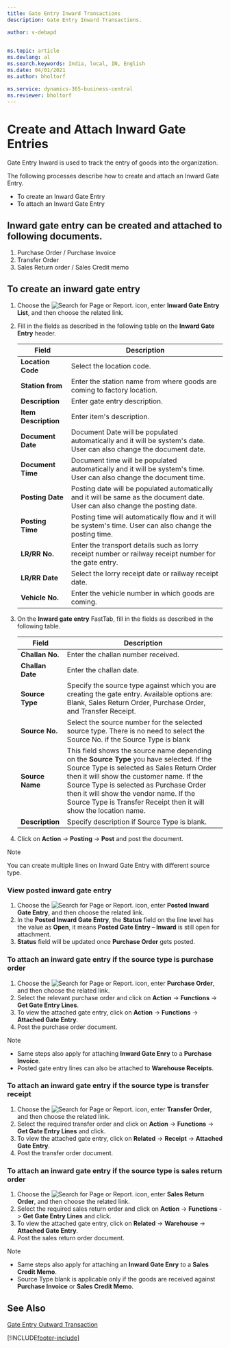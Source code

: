 ```yaml
---
title: Gate Entry Inward Transactions
description: Gate Entry Inward Transactions.

author: v-debapd

    
ms.topic: article
ms.devlang: al
ms.search.keywords: India, local, IN, English
ms.date: 04/01/2021
ms.author: bholtorf

ms.service: dynamics-365-business-central
ms.reviewer: bholtorf
---
```

# Create and Attach Inward Gate Entries


Gate Entry Inward is used to track the entry of goods into the organization.

The following processes describe how to create and attach an Inward Gate Entry.

 - To create an Inward Gate Entry
 - To attach an Inward Gate Entry

## Inward gate entry can be created and attached to following documents.

1. Purchase Order / Purchase Invoice
2. Transfer Order
3. Sales Return order / Sales Credit memo

## To create an inward gate entry

1. Choose the ![Search for Page or Report.](image/search_small.png "Search for Page or Report icon") icon, enter **Inward Gate Entry List**, and then choose the related link.
2. Fill in the fields as described in the following table on the **Inward Gate Entry** header.

    |Field|Description|  
    |---------------------------------|---------------------------------------|  
    |**Location Code**|Select the location code.|
    |**Station from**|Enter the station name from where goods are coming to factory location.|
    |**Description**|Enter gate entry description.|
    |**Item Description**|Enter item's description.|
    |**Document Date**|Document Date will be populated automatically and it will be system's date. User can also change the document date.|
    |**Document Time**|Document time will be populated automatically and it will be system's time. User can also change the document time.|
    |**Posting Date**|Posting date will be populated automatically and it will be same as the document date. User can also change the posting date.|
    |**Posting Time**|Posting time will automatically flow and it   will be system's time. User can also change the posting time.|
    |**LR/RR No.**|Enter the transport details such as lorry receipt number or railway receipt number for the gate entry.|
    |**LR/RR Date**|Select the lorry receipt date or railway receipt date.|
    |**Vehicle No.**|Enter the vehicle number in which goods are coming.|

3. On the **Inward gate entry** FastTab, fill in the fields as described in the following table.

    |Field|Description|  
    |---------------------------------|---------------------------------------|  
    |**Challan No.**|Enter the challan number received.|
    |**Challan Date**|Enter the challan date.|
    |**Source Type**|Specify the source type against which you are creating the gate entry. Available options are: Blank, Sales Return Order, Purchase Order, and Transfer Receipt.|
    |**Source No.**|Select the source number for the selected source type. There is no need to select the Source No. if the Source Type is blank|
    |**Source Name**| This field shows the source name depending on the **Source Type** you have selected. If the Source Type is selected as Sales Return Order then it will show the customer name. If the Source Type is selected as Purchase Order then it will show the vendor name. If the Source Type is Transfer Receipt then it will show the location name.|
    |**Description**|Specify description if Source Type is blank.|

4. Click on **Action** -> **Posting** -> **Post** and post the document.

> [!NOTE]
> You can create multiple lines on Inward Gate Entry with different source type.

### View posted inward gate entry

1. Choose the ![Search for Page or Report.](image/search_small.png "Search for Page or Report icon") icon, enter **Posted Inward Gate Entry**, and then choose the related link.
2. In the **Posted Inward Gate Entry**, the **Status** field on the line level has the value as **Open**, it means **Posted Gate Entry – Inward** is still open for attachment. 
3. **Status** field will be updated once **Purchase Order** gets posted.  


### To attach an inward gate entry if the source type is purchase order

1. Choose the ![Search for Page or Report.](image/search_small.png "Search for Page or Report icon") icon, enter **Purchase Order**, and then choose the related link.
2. Select the relevant purchase order and click on **Action** -> **Functions** -> **Get Gate Entry Lines**.
3. To view the attached gate entry, click on **Action** -> **Functions** -> **Attached Gate Entry**.
4. Post the purchase order document.

> [!NOTE]
> - Same steps also apply for attaching **Inward Gate Enry** to a **Purchase Invoice**.
> - Posted gate entry lines can also be attached to **Warehouse Receipts**.

### To attach an inward gate entry if the source type is transfer receipt

1. Choose the ![Search for Page or Report.](image/search_small.png "Search for Page or Report icon") icon, enter **Transfer Order**, and then choose the related link.
2. Select the required transfer order and click on **Action** -> **Functions** -> **Get Gate Entry Lines** and click.
3. To view the attached gate entry, click on **Related** -> **Receipt** -> **Attached Gate Entry**.
4. Post the transfer order document.

### To attach an inward gate entry if the source type is sales return order

1. Choose the ![Search for Page or Report.](image/search_small.png "Search for Page or Report icon") icon, enter **Sales Return Order**, and then choose the related link.
2. Select the required sales return order and click on **Action** -> **Functions** -> **Get Gate Entry Lines** and click.
3. To view the attached gate entry, click on **Related** -> **Warehouse** -> **Attached Gate Entry**.
4. Post the sales return order document.

> [!NOTE]
> - Same steps also apply for attaching an **Inward Gate Enry** to a **Sales Credit Memo**.
> - Source Type  blank is applicable only if the goods are received against **Purchase Invoice** or **Sales Credit Memo**.



## See Also 
[Gate Entry Outward Transaction](Gate-Entry-Outward_Transactions.md)







[!INCLUDE[footer-include](../../includes/footer-banner.md)]